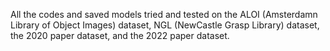  All the codes and saved models tried and tested on the ALOI (Amsterdamn Library of Object Images) dataset, NGL (NewCastle Grasp Library) dataset, the 2020 paper dataset, and the 2022 paper dataset.
